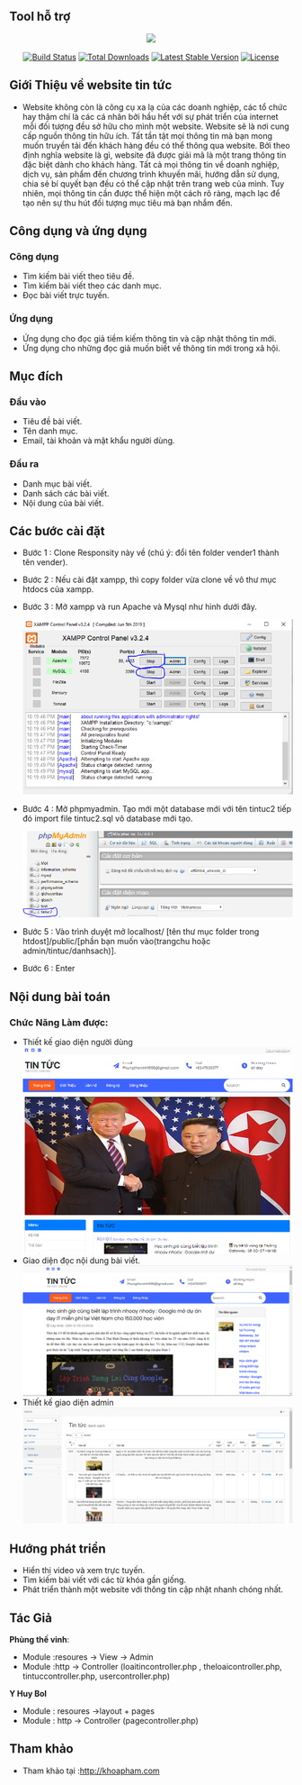 ## Tool hỗ trợ

<p align="center"><img src="https://res.cloudinary.com/dtfbvvkyp/image/upload/v1566331377/laravel-logolockup-cmyk-red.svg" width="400"></p>

<p align="center">
<a href="https://travis-ci.org/laravel/framework"><img src="https://travis-ci.org/laravel/framework.svg" alt="Build Status"></a>
<a href="https://packagist.org/packages/laravel/framework"><img src="https://poser.pugx.org/laravel/framework/d/total.svg" alt="Total Downloads"></a>
<a href="https://packagist.org/packages/laravel/framework"><img src="https://poser.pugx.org/laravel/framework/v/stable.svg" alt="Latest Stable Version"></a>
<a href="https://packagist.org/packages/laravel/framework"><img src="https://poser.pugx.org/laravel/framework/license.svg" alt="License"></a>
</p>

## Giới Thiệu về website tin tức

- Website không còn là công cụ xa lạ của các doanh nghiệp, các tổ chức hay thậm chí là các cá nhân bởi hầu hết với sự phát triển của internet mỗi đối tượng đều sở hữu cho mình một website.
Website sẽ là nơi cung cấp nguồn thông tin hữu ích. Tất tần tật mọi thông tin mà bạn mong muốn truyền tải đến khách hàng đều có thể thông qua website. Bởi theo định nghĩa website là gì, website đã được giải mã là một trang thông tin đặc biệt dành cho khách hàng. Tất cả mọi thông tin về doanh nghiệp, dịch vụ, sản phẩm đến chương trình khuyến mãi, hướng dẫn sử dụng, chia sẻ bí quyết bạn đều có thể cập nhật trên trang web của mình. Tuy nhiên, mọi thông tin cần được thể hiện một cách rõ ràng, mạch lạc để tạo nên sự thu hút đối tượng mục tiêu mà bạn nhắm đến. 


## Công dụng và ứng dụng  
### Công dụng

- Tìm kiếm bài viết theo tiêu đề.
- Tìm kiếm bài viết theo các danh mục.
- Đọc bài viết trực tuyến.

### Ứng dụng
- Ứng dụng cho đọc giả tiềm kiếm thông tin và cập nhật thông tin mới.
- Ứng dụng cho những đọc giả muốn biết về thông tin mới trong xã hội.

## Mục đích  
### Đầu vào
- Tiêu đề bài viết.
- Tên danh mục.
- Email, tài khoản và mật khẩu người dùng.

### Đầu ra
 - Danh mục bài viết.
 - Danh sách các bài viết.
 - Nội dung của bài viết.

## Các bước cài đặt

- Bước 1 :  Clone Responsity này về (chú ý: đổi tên folder vender1 thành tên vender).
- Bước 2 : Nếu cài đặt xampp, thì copy folder vừa clone về vô thư mục htdocs của xampp.
- Bước 3 : Mở xampp và run Apache và Mysql như hình dưới đây.

  ![](img/xampp.PNG) 

- Bước 4 : Mở phpmyadmin. Tạo mới một database mới với tên tintuc2 tiếp đó import
 file tintuc2.sql vô database mới tạo.

	![](img/sql.PNG) 
- Bước 5 : Vào trình duyệt mở localhost/ [tên thư mục folder trong htdost]/public/[phần bạn muốn vào(trangchu hoặc admin/tintuc/danhsach)].
- Bước 6 : Enter
 
## Nội dung bài toán
### Chức Năng Làm được:
- Thiết kế giao diện người dùng
	![](img/tc1.PNG) 
- Giao diện đọc nội dung bài viết.
	![](img/tintuc.PNG) 
- Thiết kế giao diện admin
	![](img/admin.PNG) 

## Hướng phát triển
-  Hiển thị video và xem trực tuyến.
- Tìm kiếm bài viết với các từ khóa gần giống.
- Phát triển thành một website với thông tin cập nhật nhanh chóng nhất.

## Tác Giả
**Phùng thế vinh**:
- Module :resoures -> View -> Admin 
- Module :http -> Controller (loaitincontroller.php , theloaicontroller.php, tintuccontroller.php, usercontroller.php)

**Y Huy Bol**   
- Module : resoures ->layout + pages
- Module : http -> Controller (pagecontroller.php)

## Tham khảo
 - Tham khảo tại :http://khoapham.com


 
